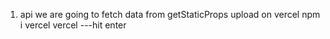 1. api
     we are going to fetch data from 
     getStaticProps
upload on vercel
   npm i vercel
   vercel ---hit enter
   